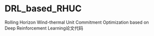 # DRL_based_RHUC
Rolling Horizon Wind-thermal Unit Commitment Optimization based on Deep Reinforcement Learning论文代码
